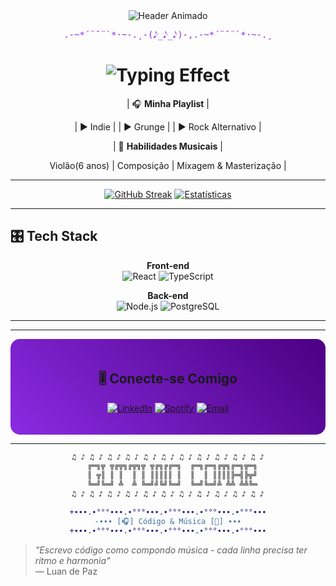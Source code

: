 
<div align="center">
  

<img src="https://readme-typing-svg.herokuapp.com?font=Fira+Code&weight=600&size=26&duration=3000&pause=1000&color=8A2BE2&center=true&vCenter=true&width=500&lines=𝙳𝚎𝚟𝙵𝚞𝚕𝚕𝚂𝚝𝚊𝚌𝚔+♫+Luan de Paz;𝙼𝚞́𝚜𝚒𝚌𝚊+♪+𝚃𝚎𝚌𝚗𝚘𝚕𝚘𝚐𝚒𝚊;𝙾𝚙𝚎𝚗𝚂𝚘𝚞𝚛𝚌𝚎+🎧+𝙲𝚘𝚖𝚙𝚊𝚛𝚝𝚒𝚕𝚑𝚑𝚊𝚍𝚘" alt="Header Animado">


<pre style="color: #8A2BE2">
.-~*´¨¯¨`*·~-.¸-(𝅘𝅥𝅮_𝅘𝅥𝅮_𝅘𝅥𝅮)-,.-~*´¨¯¨`*·~-.¸
</pre>

</div>


<h1 align="center">
  <img src="https://readme-typing-svg.herokuapp.com?font=Fira+Code&weight=600&size=26&duration=4000&pause=1000&color=8A2BE2&center=true&vCenter=true&width=500&lines=Olá%2C+Eu+sou+Luan;Dev+FullStack+%26+Music+Lover🎵" alt="Typing Effect" />
</h1>


<div align="center">
  
| 🎧 **Minha Playlist** |

| ▶️ Indie              |
| ▶️ Grunge             |
| ▶️ Rock Alternativo   |

| 🎹 **Habilidades Musicais**  |

Violão(6 anos)               | 
 Composição                  |
 Mixagem & Masterização      |

</div>

---


<div align="center">
  
[![GitHub Streak](https://streak-stats.demolab.com?user=Dorminha&theme=radical&hide_border=true&border_radius=10&background=45%2C8A2BE2%2C4B0082)](https://git.io/streak-stats)
[![Estatísticas](https://github-readme-stats.vercel.app/api?username=Dorminha&show_icons=true&theme=radical&title_color=8A2BE2&bg_color=45,8A2BE2,4B0082)](https://github.com/Dorminha)

</div>

---


## 🎛️ Tech Stack

<div align="center">
  
**Front-end**  
![React](https://img.shields.io/badge/React-8A2BE2?style=for-the-badge&logo=react&logoColor=white)
![TypeScript](https://img.shields.io/badge/TypeScript-8A2BE2?style=for-the-badge&logo=typescript&logoColor=white)

**Back-end**  
![Node.js](https://img.shields.io/badge/Node.js-8A2BE2?style=for-the-badge&logo=node.js&logoColor=white)
![PostgreSQL](https://img.shields.io/badge/PostgreSQL-8A2BE2?style=for-the-badge&logo=postgresql&logoColor=white)

</div>

---

<!-- Projetos em Tabela Interativa -->

---


<div align="center" style="border-radius:15px; padding:20px; background: linear-gradient(45deg, #8A2BE2, #4B0082)">
  
## 🎚️ Conecte-se Comigo

[![LinkedIn](https://img.shields.io/badge/LinkedIn-8A2BE2?style=for-the-badge&logo=linkedin)](https://linkedin.com/in/luan-de-paz)
[![Spotify](https://img.shields.io/badge/Spotify-1DB954?style=for-the-badge&logo=spotify)](https://open.spotify.com/user/316w4leu7cwnrxece6vc4rnjwmpi)
[![Email](https://img.shields.io/badge/Gmail-EA4335?style=for-the-badge&logo=gmail)](mailto:luandepaz017@gmail.com)

</div>

---


<div align="center">

```bash
♫ ♪ ♫ ♪ ♫ ♪ ♫ ♪ ♫ ♪ ♫ ♪ ♫ ♪ ♫ ♪ ♫ ♪ ♫ ♪ ♫ ♪
  ╔═╗╦ ╦╔╦╗╔╦╗╦ ╦╔╗╔╔═╗  ╔═╗╔═╗╔╦╗╔═╗╦═╗
  ║ ╦║ ║ ║  ║ ║ ║║║║║ ║  ║  ║ ║║║║╠═╣╠╦╝
  ╚═╝╚═╝ ╩  ╩ ╚═╝╝╚╝╚═╝  ╚═╝╚═╝╩ ╩╩ ╩╩╚═
♫ ♪ ♫ ♪ ♫ ♪ ♫ ♪ ♫ ♪ ♫ ♪ ♫ ♪ ♫ ♪ ♫ ♪ ♫ ♪ ♫ ♪
```
</div>


<div align="center">

```diff
+∙∙∙.∙°°°∙∙∙.∙°°°∙∙∙.∙°°°∙∙∙.∙°°°∙∙∙.∙°°°∙∙∙
-∙∙∙ [🎧] Código & Música [🎹] ∙∙∙
+∙∙∙.∙°°°∙∙∙.∙°°°∙∙∙.∙°°°∙∙∙.∙°°°∙∙∙.∙°°°∙∙∙
```
</div>


> *"Escrevo código como compondo música - cada linha precisa ter ritmo e harmonia"*  
> — Luan de Paz
